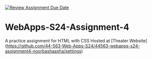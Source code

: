 [![Review Assignment Due Date](https://classroom.github.com/assets/deadline-readme-button-24ddc0f5d75046c5622901739e7c5dd533143b0c8e959d652212380cedb1ea36.svg)](https://classroom.github.com/a/4386q9bN)
# WebApps-S24-Assignment-4
A practice assignment for HTML with CSS
Hosted at [Theater Website] (https://github.com/44-563-Web-Apps-S24/44563-webapps-s24-assignment4-noorbashaasha/settings)
